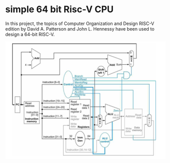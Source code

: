 # simple 64 bit Risc-V CPU

In this project, the topics of Computer Organization and Design RISC-V edition by David A. Patterson and John L. Hennessy have been used to design a 64-bit RISC-V.

<img src="datapath.png"
     alt="data path"
     style="float: left; margin-right: 10px;" />